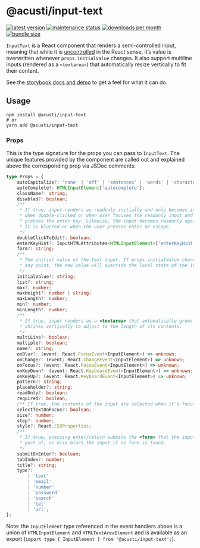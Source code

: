 # @acusti/input-text

[![latest version](https://img.shields.io/npm/v/@acusti/input-text?style=for-the-badge)](https://www.npmjs.com/package/@acusti/input-text)
[![maintenance status](https://img.shields.io/npms-io/maintenance-score/@acusti/input-text?style=for-the-badge)](https://npms.io/search?q=%40acusti%2Finput-text)
[![downloads per month](https://img.shields.io/npm/dm/@acusti/input-text?style=for-the-badge)](https://www.npmjs.com/package/@acusti/input-text)
[![bundle size](https://deno.bundlejs.com/badge?q=@acusti/input-text)](https://bundlejs.com/?q=%40acusti%2Finput-text)

`InputText` is a React component that renders a semi-controlled input,
meaning that while it is [uncontrolled][] in the React sense, it’s value is
overwritten whenever `props.initialValue` changes. It also support
multiline inputs (rendered as a `<textarea>`) that automatically resize
vertically to fit their content.

See the [storybook docs and demo][] to get a feel for what it can do.

[storybook docs and demo]:
    https://acusti-uikit.netlify.app/?path=/docs/uikit-controls-inputtext--docs
[uncontrolled]: https://reactjs.org/docs/uncontrolled-components.html

## Usage

```
npm install @acusti/input-text
# or
yarn add @acusti/input-text
```

### Props

This is the type signature for the props you can pass to `InputText`. The
unique features provided by the component are called out and explained
above the corresponding prop via JSDoc comments:

```ts
type Props = {
    autoCapitalize?: 'none' | 'off' | 'sentences' | 'words' | 'characters';
    autoComplete?: HTMLInputElement['autocomplete'];
    className?: string;
    disabled?: boolean;
    /**
     * If true, input renders as readonly initially and only becomes interactive
     * when double-clicked or when user focuses the readonly input and then
     * presses the enter key. Likewise, the input becomes readonly again when
     * it is blurred or when the user presses enter or escape.
     */
    doubleClickToEdit?: boolean;
    enterKeyHint?: InputHTMLAttributes<HTMLInputElement>['enterKeyHint'];
    form?: string;
    /**
     * The initial value of the text input. If props.initialValue changes at
     * any point, the new value will override the local state of the input.
     */
    initialValue?: string;
    list?: string;
    max?: number;
    maxHeight?: number | string;
    maxLength?: number;
    min?: number;
    minLength?: number;
    /**
     * If true, input renders as a <textarea> that automatically grows and
     * shrinks vertically to adjust to the length of its contents.
     */
    multiLine?: boolean;
    multiple?: boolean;
    name?: string;
    onBlur?: (event: React.FocusEvent<InputElement>) => unknown;
    onChange?: (event: React.ChangeEvent<InputElement>) => unknown;
    onFocus?: (event: React.FocusEvent<InputElement>) => unknown;
    onKeyDown?: (event: React.KeyboardEvent<InputElement>) => unknown;
    onKeyUp?: (event: React.KeyboardEvent<InputElement>) => unknown;
    pattern?: string;
    placeholder?: string;
    readOnly?: boolean;
    required?: boolean;
    /** If true, the contents of the input are selected when it’s focused. */
    selectTextOnFocus?: boolean;
    size?: number;
    step?: number;
    style?: React.CSSProperties;
    /**
     * If true, pressing enter/return submits the <form> that the input is a
     * part of, or else blurs the input if no form is found.
     */
    submitOnEnter?: boolean;
    tabIndex?: number;
    title?: string;
    type?:
        | 'text'
        | 'email'
        | 'number'
        | 'password'
        | 'search'
        | 'tel'
        | 'url';
};
```

Note: the `InputElement` type referenced in the event handlers above is a
union of `HTMLInputElement` and `HTMLTextAreaElement` and is available as
an export (`import type { InputElement } from '@acusti/input-text';`).
